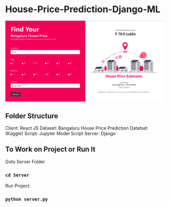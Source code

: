 # House-Price-Prediction-Django-ML

![](https://raw.githubusercontent.com/AryaKagathara/House-Price-Prediction-Django-ML/master/Assets/Image.png) 

## Folder Structure
Client: React JS 
Dataset: Bangaluru House Price Prediction Datatset (Kaggle)
Script: Jupyter Model Script
Server: Django

## To Work on Project or Run It

Goto Server Folder
### `cd Server`

Run Project
### `python server.py`
